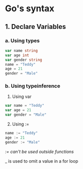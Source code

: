 # Go's syntax
## 1. Declare Variables
### a. Using types
```go
var name string
var age int
var gender string
name = "Teddy"
age = 21
gender = "Male"
```

### b. Using typeinference
  1. Using var
  ```go
  var name = "Teddy"
  var age = 21
  var gender = "Male"
  ```

  2. Using :=
  ```go
  name := "Teddy"
  age := 21
  gender := "Male"
  ```

*:= can't be used outside functions*

_ is used to omit a value in a for loop
